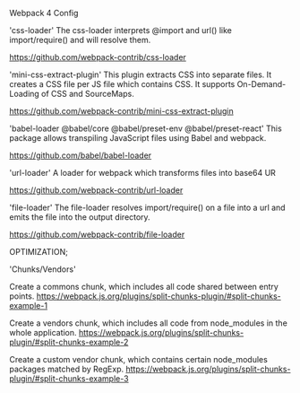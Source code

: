 Webpack 4 Config

'css-loader'
The css-loader interprets @import and url() like import/require() and will resolve them.

https://github.com/webpack-contrib/css-loader

'mini-css-extract-plugin'
This plugin extracts CSS into separate files. It creates a CSS file per JS file which contains CSS. It supports On-Demand-Loading of CSS and SourceMaps.

https://github.com/webpack-contrib/mini-css-extract-plugin

'babel-loader @babel/core @babel/preset-env @babel/preset-react'
This package allows transpiling JavaScript files using Babel and webpack.

https://github.com/babel/babel-loader


'url-loader'
A loader for webpack which transforms files into base64 UR

https://github.com/webpack-contrib/url-loader

'file-loader'
The file-loader resolves import/require() on a file into a url and emits the file into the output directory.

https://github.com/webpack-contrib/file-loader

OPTIMIZATION;

'Chunks/Vendors'

Create a commons chunk, which includes all code shared between entry points.
https://webpack.js.org/plugins/split-chunks-plugin/#split-chunks-example-1

Create a vendors chunk, which includes all code from node_modules in the whole application.
https://webpack.js.org/plugins/split-chunks-plugin/#split-chunks-example-2

Create a custom vendor chunk, which contains certain node_modules packages matched by RegExp.
https://webpack.js.org/plugins/split-chunks-plugin/#split-chunks-example-3

